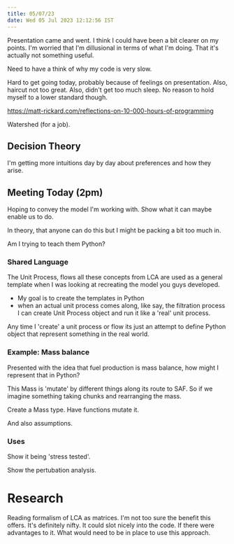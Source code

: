 ```yaml
---
title: 05/07/23
date: Wed 05 Jul 2023 12:12:56 IST
---
```


Presentation came and went. I think I could have been a bit clearer on my points. I'm worried that I'm dillusional in
terms of what I'm doing. That it's actually not something useful.

Need to have a think of why my code is very slow.

Hard to get going today, probably because of feelings on presentation. Also, haircut not too great. Also, didn't get too
much sleep. No reason to hold myself to a lower standard though.

https://matt-rickard.com/reflections-on-10-000-hours-of-programming

Watershed (for a job).

## Decision Theory

I'm getting more intuitions day by day about preferences and how they arise.

## Meeting Today (2pm)

Hoping to convey the model I'm working with.
Show what it can maybe enable us to do.

In theory, that anyone can do this but I might be packing a bit too much in.

Am I trying to teach them Python?

### Shared Language

The Unit Process, flows all these concepts from LCA are used as a general template when I was looking at recreating the
model you guys developed.

* My goal is to create the templates in Python
* when an actual unit process comes along, like say, the filtration process I can create Unit Process object and run it
  like a 'real' unit process. 

Any time I 'create' a unit process or flow its just an attempt to define Python object that represent something in the real world.

### Example: Mass balance

Presented with the idea that fuel production is mass balance, how might I represent that in Python?

This Mass is 'mutate' by different things along its route to SAF. So if we imagine something taking chunks and
rearranging the mass.

Create a Mass type.
Have functions mutate it.

And also assumptions.

### Uses

Show it being 'stress tested'.

Show the pertubation analysis.

# Research

Reading formalism of LCA as matrices. I'm not too sure the benefit this offers. It's definitely nifty.
It could slot nicely into the code. If there were advantages to it. What would need to be in place to use this approach.
